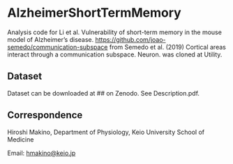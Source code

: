 # AlzheimerShortTermMemory

Analysis code for Li et al. Vulnerability of short-term memory in the mouse model of Alzheimer’s disease.
https://github.com/joao-semedo/communication-subspace from Semedo et al. (2019) Cortical areas interact through a communication subspace. Neuron. was cloned at Utility.

## Dataset
Dataset can be downloaded at ## on Zenodo.
See Description.pdf.

## Correspondence
Hiroshi Makino, Department of Physiology, Keio University School of Medicine

Email: hmakino@keio.jp
